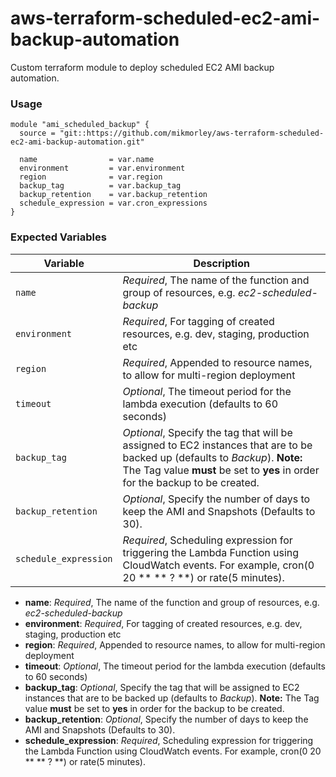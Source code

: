 # aws-terraform-scheduled-ec2-ami-backup-automation
Custom terraform module to deploy scheduled EC2 AMI backup automation.

### Usage

```
module "ami_scheduled_backup" {
  source = "git::https://github.com/mikmorley/aws-terraform-scheduled-ec2-ami-backup-automation.git"

  name                = var.name
  environment         = var.environment
  region              = var.region
  backup_tag          = var.backup_tag
  backup_retention    = var.backup_retention
  schedule_expression = var.cron_expressions
}
```

### Expected Variables

|Variable|Description|
|---|---|
|`name`|_Required_, The name of the function and group of resources, e.g. _ec2-scheduled-backup_|
|`environment`|_Required_, For tagging of created resources, e.g. dev, staging, production etc|
|`region`|_Required_, Appended to resource names, to allow for multi-region deployment|
|`timeout`|_Optional_, The timeout period for the lambda execution (defaults to 60 seconds)|
|`backup_tag`|_Optional_, Specify the tag that will be assigned to EC2 instances that are to be backed up (defaults to _Backup_). **Note:** The Tag value **must** be set to **yes** in order for the backup to be created.|
|`backup_retention`|_Optional_, Specify the number of days to keep the AMI and Snapshots (Defaults to 30).|
|`schedule_expression`|_Required_, Scheduling expression for triggering the Lambda Function using CloudWatch events. For example, cron(0 20 ** ** ? **) or rate(5 minutes).|

- **name**: _Required_, The name of the function and group of resources, e.g. _ec2-scheduled-backup_
- **environment**: _Required_, For tagging of created resources, e.g. dev, staging, production etc
- **region**: _Required_, Appended to resource names, to allow for multi-region deployment
- **timeout**: _Optional_, The timeout period for the lambda execution (defaults to 60 seconds)
- **backup_tag**: _Optional_, Specify the tag that will be assigned to EC2 instances that are to be backed up (defaults to _Backup_). **Note:** The Tag value **must** be set to **yes** in order for the backup to be created.
- **backup_retention**: _Optional_, Specify the number of days to keep the AMI and Snapshots (Defaults to 30).
- **schedule_expression**: _Required_, Scheduling expression for triggering the Lambda Function using CloudWatch events. For example, cron(0 20 ** ** ? **) or rate(5 minutes).